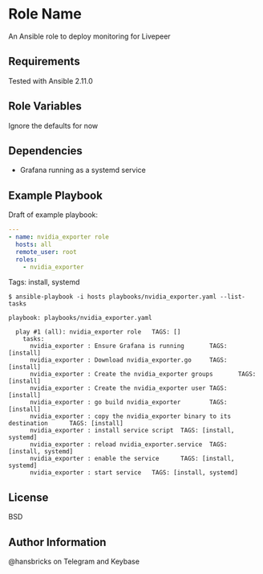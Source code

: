 Role Name
=========

An Ansible role to deploy monitoring for Livepeer

Requirements
------------

Tested with Ansible 2.11.0

Role Variables
--------------

Ignore the defaults for now

Dependencies
------------

- Grafana running as a systemd service

Example Playbook
----------------

Draft of example playbook:

```yaml
---
- name: nvidia_exporter role
  hosts: all
  remote_user: root
  roles: 
    - nvidia_exporter
```
Tags: install, systemd

```
$ ansible-playbook -i hosts playbooks/nvidia_exporter.yaml --list-tasks 

playbook: playbooks/nvidia_exporter.yaml

  play #1 (all): nvidia_exporter role   TAGS: []
    tasks:
      nvidia_exporter : Ensure Grafana is running       TAGS: [install]
      nvidia_exporter : Download nvidia_exporter.go     TAGS: [install]
      nvidia_exporter : Create the nvidia_exporter groups       TAGS: [install]
      nvidia_exporter : Create the nvidia_exporter user TAGS: [install]
      nvidia_exporter : go build nvidia_exporter        TAGS: [install]
      nvidia_exporter : copy the nvidia_exporter binary to its destination      TAGS: [install]
      nvidia_exporter : install service script  TAGS: [install, systemd]
      nvidia_exporter : reload nvidia_exporter.service  TAGS: [install, systemd]
      nvidia_exporter : enable the service      TAGS: [install, systemd]
      nvidia_exporter : start service   TAGS: [install, systemd]
```



License
-------

BSD

Author Information
------------------

@hansbricks on Telegram and Keybase
